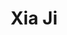 ---
# Display name

title: Xia Ji
user_groups: ["Graduated Ph.D Students"]



organizations:
- name: 2001-2006 

Interests:
- Numerical method for electromagnetic problem

---